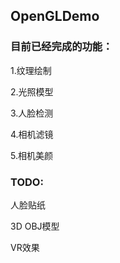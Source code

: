 ## OpenGLDemo

### 目前已经完成的功能：  

1.纹理绘制  

2.光照模型  

3.人脸检测  

4.相机滤镜  

5.相机美颜    

### TODO:  

人脸贴纸  

3D OBJ模型  

VR效果
